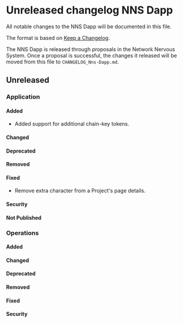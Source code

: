 # Unreleased changelog NNS Dapp

All notable changes to the NNS Dapp will be documented in this file.

The format is based on [Keep a Changelog](https://keepachangelog.com/en/1.0.0/).

The NNS Dapp is released through proposals in the Network Nervous System. Once a
proposal is successful, the changes it released will be moved from this file to
`CHANGELOG_Nns-Dapp.md`.

## Unreleased

### Application

#### Added

* Added support for additional chain-key tokens.

#### Changed

#### Deprecated

#### Removed

#### Fixed

* Remove extra character from a Project's page details.

#### Security

#### Not Published

### Operations

#### Added

#### Changed

#### Deprecated

#### Removed

#### Fixed

#### Security
